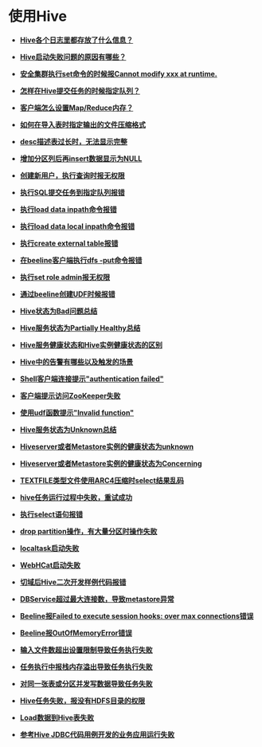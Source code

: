 # 使用Hive<a name="ZH-CN_TOPIC_0168546832"></a>

-   **[Hive各个日志里都存放了什么信息？](Hive各个日志里都存放了什么信息.md)**  

-   **[Hive启动失败问题的原因有哪些？](Hive启动失败问题的原因有哪些.md)**  

-   **[安全集群执行set命令的时候报Cannot modify xxx at runtime.](安全集群执行set命令的时候报Cannot-modify-xxx-at-runtime.md)**  

-   **[怎样在Hive提交任务的时候指定队列？](怎样在Hive提交任务的时候指定队列.md)**  

-   **[客户端怎么设置Map/Reduce内存？](客户端怎么设置Map-Reduce内存.md)**  

-   **[如何在导入表时指定输出的文件压缩格式](如何在导入表时指定输出的文件压缩格式.md)**  

-   **[desc描述表过长时，无法显示完整](desc描述表过长时-无法显示完整.md)**  

-   **[增加分区列后再insert数据显示为NULL](增加分区列后再insert数据显示为NULL.md)**  

-   **[创建新用户，执行查询时报无权限](创建新用户-执行查询时报无权限.md)**  

-   **[执行SQL提交任务到指定队列报错](执行SQL提交任务到指定队列报错.md)**  

-   **[执行load data inpath命令报错](执行load-data-inpath命令报错.md)**  

-   **[执行load data local inpath命令报错](执行load-data-local-inpath命令报错.md)**  

-   **[执行create external table报错](执行create-external-table报错.md)**  

-   **[在beeline客户端执行dfs -put命令报错](在beeline客户端执行dfs--put命令报错.md)**  

-   **[执行set role admin报无权限](执行set-role-admin报无权限.md)**  

-   **[通过beeline创建UDF时候报错](通过beeline创建UDF时候报错.md)**  

-   **[Hive状态为Bad问题总结](Hive状态为Bad问题总结.md)**  

-   **[Hive服务状态为Partially Healthy总结](Hive服务状态为Partially-Healthy总结.md)**  

-   **[Hive服务健康状态和Hive实例健康状态的区别](Hive服务健康状态和Hive实例健康状态的区别.md)**  

-   **[Hive中的告警有哪些以及触发的场景](Hive中的告警有哪些以及触发的场景.md)**  

-   **[Shell客户端连接提示"authentication failed"](Shell客户端连接提示-authentication-failed.md)**  

-   **[客户端提示访问ZooKeeper失败](客户端提示访问ZooKeeper失败.md)**  

-   **[使用udf函数提示"Invalid function"](使用udf函数提示-Invalid-function.md)**  

-   **[Hive服务状态为Unknown总结](Hive服务状态为Unknown总结.md)**  

-   **[Hiveserver或者Metastore实例的健康状态为unknown](Hiveserver或者Metastore实例的健康状态为unknown.md)**  

-   **[Hiveserver或者Metastore实例的健康状态为Concerning](Hiveserver或者Metastore实例的健康状态为Concerning.md)**  

-   **[TEXTFILE类型文件使用ARC4压缩时select结果乱码](TEXTFILE类型文件使用ARC4压缩时select结果乱码.md)**  

-   **[hive任务运行过程中失败，重试成功](hive任务运行过程中失败-重试成功.md)**  

-   **[执行select语句报错](执行select语句报错.md)**  

-   **[drop partition操作，有大量分区时操作失败](drop-partition操作-有大量分区时操作失败.md)**  

-   **[localtask启动失败](localtask启动失败.md)**  

-   **[WebHCat启动失败](WebHCat启动失败.md)**  

-   **[切域后Hive二次开发样例代码报错](切域后Hive二次开发样例代码报错.md)**  

-   **[DBService超过最大连接数，导致metastore异常](DBService超过最大连接数-导致metastore异常.md)**  

-   **[Beeline报Failed to execute session hooks: over max connections错误](Beeline报Failed-to-execute-session-hooks-over-max-connections错误.md)**  

-   **[Beeline报OutOfMemoryError错误](Beeline报OutOfMemoryError错误.md)**  

-   **[输入文件数超出设置限制导致任务执行失败](输入文件数超出设置限制导致任务执行失败.md)**  

-   **[任务执行中报栈内存溢出导致任务执行失败](任务执行中报栈内存溢出导致任务执行失败.md)**  

-   **[对同一张表或分区并发写数据导致任务失败](对同一张表或分区并发写数据导致任务失败.md)**  

-   **[Hive任务失败，报没有HDFS目录的权限](Hive任务失败-报没有HDFS目录的权限.md)**  

-   **[Load数据到Hive表失败](Load数据到Hive表失败.md)**  

-   **[参考Hive JDBC代码用例开发的业务应用运行失败](参考Hive-JDBC代码用例开发的业务应用运行失败.md)**  


